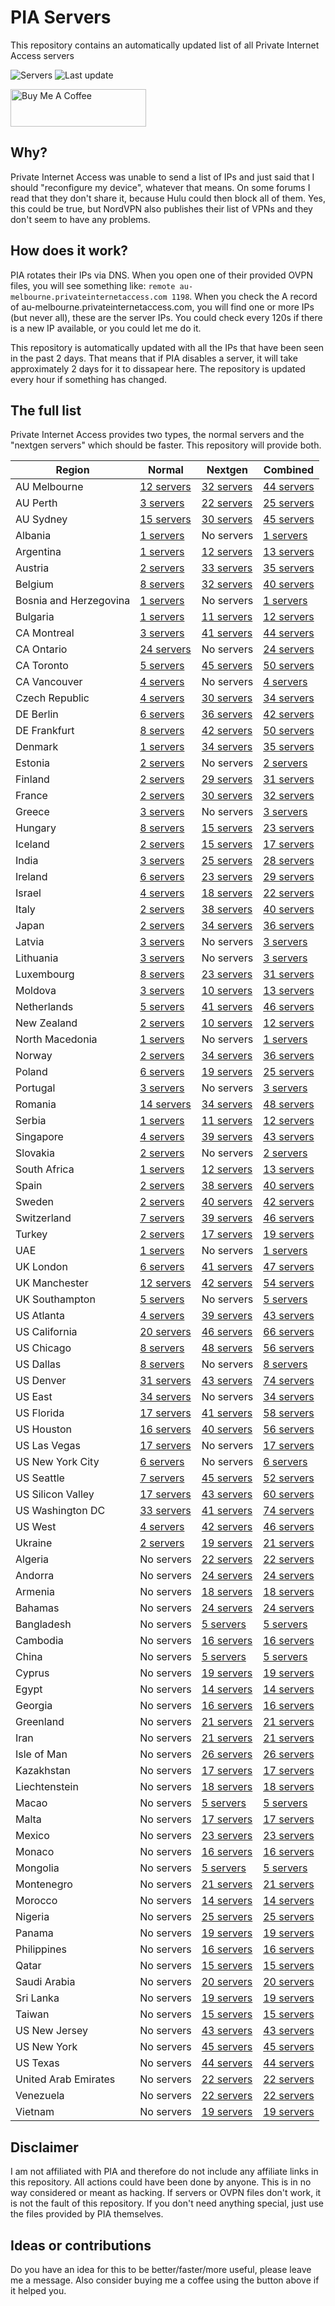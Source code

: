 # PIA Servers
This repository contains an automatically updated list of all Private Internet Access servers

![Servers](https://img.shields.io/badge/servers-2669-brightgreen) ![Last update](https://img.shields.io/badge/last%20update-2020--09--23%2018%3A05-brightgreen) 

<a href="https://www.buymeacoffee.com/Lars-" target="_blank"><img src="https://cdn.buymeacoffee.com/buttons/v2/default-orange.png" alt="Buy Me A Coffee" height="60" style="height: 60px !important;width: 217px !important;" ></a>

## Why?
Private Internet Access was unable to send a list of IPs and just said that I should "reconfigure my device", whatever that means.
On some forums I read that they don't share it, because Hulu could then block all of them. Yes, this could be true, but NordVPN also publishes their list of VPNs and they don't seem to have any problems.

## How does it work?
PIA rotates their IPs via DNS. When you open one of their provided OVPN files, you will see something like:
`remote au-melbourne.privateinternetaccess.com 1198`. When you check the A record of au-melbourne.privateinternetaccess.com, you will find one or more IPs (but never all), these are the server IPs.
You could check every 120s if there is a new IP available, or you could let me do it.

This repository is automatically updated with all the IPs that have been seen in the past 2 days. That means that if PIA disables a server, it will take approximately 2 days for it to dissapear here.
The repository is updated every hour if something has changed.

## The full list
Private Internet Access provides two types, the normal servers and the "nextgen servers" which should be faster. This repository will provide both.

Region | Normal | Nextgen | Combined
------ | ------ | ------- | --------
AU Melbourne | [12 servers](https://github.com/Lars-/PIA-servers/tree/master/normal/AU%20Melbourne) | [32 servers](https://github.com/Lars-/PIA-servers/tree/master/nextgen/AU%20Melbourne) | [44 servers](https://github.com/Lars-/PIA-servers/tree/master/combined/AU%20Melbourne)
AU Perth | [3 servers](https://github.com/Lars-/PIA-servers/tree/master/normal/AU%20Perth) | [22 servers](https://github.com/Lars-/PIA-servers/tree/master/nextgen/AU%20Perth) | [25 servers](https://github.com/Lars-/PIA-servers/tree/master/combined/AU%20Perth)
AU Sydney | [15 servers](https://github.com/Lars-/PIA-servers/tree/master/normal/AU%20Sydney) | [30 servers](https://github.com/Lars-/PIA-servers/tree/master/nextgen/AU%20Sydney) | [45 servers](https://github.com/Lars-/PIA-servers/tree/master/combined/AU%20Sydney)
Albania | [1 servers](https://github.com/Lars-/PIA-servers/tree/master/normal/Albania) | No servers | [1 servers](https://github.com/Lars-/PIA-servers/tree/master/combined/Albania)
Argentina | [1 servers](https://github.com/Lars-/PIA-servers/tree/master/normal/Argentina) | [12 servers](https://github.com/Lars-/PIA-servers/tree/master/nextgen/Argentina) | [13 servers](https://github.com/Lars-/PIA-servers/tree/master/combined/Argentina)
Austria | [2 servers](https://github.com/Lars-/PIA-servers/tree/master/normal/Austria) | [33 servers](https://github.com/Lars-/PIA-servers/tree/master/nextgen/Austria) | [35 servers](https://github.com/Lars-/PIA-servers/tree/master/combined/Austria)
Belgium | [8 servers](https://github.com/Lars-/PIA-servers/tree/master/normal/Belgium) | [32 servers](https://github.com/Lars-/PIA-servers/tree/master/nextgen/Belgium) | [40 servers](https://github.com/Lars-/PIA-servers/tree/master/combined/Belgium)
Bosnia and Herzegovina | [1 servers](https://github.com/Lars-/PIA-servers/tree/master/normal/Bosnia%20and%20Herzegovina) | No servers | [1 servers](https://github.com/Lars-/PIA-servers/tree/master/combined/Bosnia%20and%20Herzegovina)
Bulgaria | [1 servers](https://github.com/Lars-/PIA-servers/tree/master/normal/Bulgaria) | [11 servers](https://github.com/Lars-/PIA-servers/tree/master/nextgen/Bulgaria) | [12 servers](https://github.com/Lars-/PIA-servers/tree/master/combined/Bulgaria)
CA Montreal | [3 servers](https://github.com/Lars-/PIA-servers/tree/master/normal/CA%20Montreal) | [41 servers](https://github.com/Lars-/PIA-servers/tree/master/nextgen/CA%20Montreal) | [44 servers](https://github.com/Lars-/PIA-servers/tree/master/combined/CA%20Montreal)
CA Ontario | [24 servers](https://github.com/Lars-/PIA-servers/tree/master/normal/CA%20Ontario) | No servers | [24 servers](https://github.com/Lars-/PIA-servers/tree/master/combined/CA%20Ontario)
CA Toronto | [5 servers](https://github.com/Lars-/PIA-servers/tree/master/normal/CA%20Toronto) | [45 servers](https://github.com/Lars-/PIA-servers/tree/master/nextgen/CA%20Toronto) | [50 servers](https://github.com/Lars-/PIA-servers/tree/master/combined/CA%20Toronto)
CA Vancouver | [4 servers](https://github.com/Lars-/PIA-servers/tree/master/normal/CA%20Vancouver) | No servers | [4 servers](https://github.com/Lars-/PIA-servers/tree/master/combined/CA%20Vancouver)
Czech Republic | [4 servers](https://github.com/Lars-/PIA-servers/tree/master/normal/Czech%20Republic) | [30 servers](https://github.com/Lars-/PIA-servers/tree/master/nextgen/Czech%20Republic) | [34 servers](https://github.com/Lars-/PIA-servers/tree/master/combined/Czech%20Republic)
DE Berlin | [6 servers](https://github.com/Lars-/PIA-servers/tree/master/normal/DE%20Berlin) | [36 servers](https://github.com/Lars-/PIA-servers/tree/master/nextgen/DE%20Berlin) | [42 servers](https://github.com/Lars-/PIA-servers/tree/master/combined/DE%20Berlin)
DE Frankfurt | [8 servers](https://github.com/Lars-/PIA-servers/tree/master/normal/DE%20Frankfurt) | [42 servers](https://github.com/Lars-/PIA-servers/tree/master/nextgen/DE%20Frankfurt) | [50 servers](https://github.com/Lars-/PIA-servers/tree/master/combined/DE%20Frankfurt)
Denmark | [1 servers](https://github.com/Lars-/PIA-servers/tree/master/normal/Denmark) | [34 servers](https://github.com/Lars-/PIA-servers/tree/master/nextgen/Denmark) | [35 servers](https://github.com/Lars-/PIA-servers/tree/master/combined/Denmark)
Estonia | [2 servers](https://github.com/Lars-/PIA-servers/tree/master/normal/Estonia) | No servers | [2 servers](https://github.com/Lars-/PIA-servers/tree/master/combined/Estonia)
Finland | [2 servers](https://github.com/Lars-/PIA-servers/tree/master/normal/Finland) | [29 servers](https://github.com/Lars-/PIA-servers/tree/master/nextgen/Finland) | [31 servers](https://github.com/Lars-/PIA-servers/tree/master/combined/Finland)
France | [2 servers](https://github.com/Lars-/PIA-servers/tree/master/normal/France) | [30 servers](https://github.com/Lars-/PIA-servers/tree/master/nextgen/France) | [32 servers](https://github.com/Lars-/PIA-servers/tree/master/combined/France)
Greece | [3 servers](https://github.com/Lars-/PIA-servers/tree/master/normal/Greece) | No servers | [3 servers](https://github.com/Lars-/PIA-servers/tree/master/combined/Greece)
Hungary | [8 servers](https://github.com/Lars-/PIA-servers/tree/master/normal/Hungary) | [15 servers](https://github.com/Lars-/PIA-servers/tree/master/nextgen/Hungary) | [23 servers](https://github.com/Lars-/PIA-servers/tree/master/combined/Hungary)
Iceland | [2 servers](https://github.com/Lars-/PIA-servers/tree/master/normal/Iceland) | [15 servers](https://github.com/Lars-/PIA-servers/tree/master/nextgen/Iceland) | [17 servers](https://github.com/Lars-/PIA-servers/tree/master/combined/Iceland)
India | [3 servers](https://github.com/Lars-/PIA-servers/tree/master/normal/India) | [25 servers](https://github.com/Lars-/PIA-servers/tree/master/nextgen/India) | [28 servers](https://github.com/Lars-/PIA-servers/tree/master/combined/India)
Ireland | [6 servers](https://github.com/Lars-/PIA-servers/tree/master/normal/Ireland) | [23 servers](https://github.com/Lars-/PIA-servers/tree/master/nextgen/Ireland) | [29 servers](https://github.com/Lars-/PIA-servers/tree/master/combined/Ireland)
Israel | [4 servers](https://github.com/Lars-/PIA-servers/tree/master/normal/Israel) | [18 servers](https://github.com/Lars-/PIA-servers/tree/master/nextgen/Israel) | [22 servers](https://github.com/Lars-/PIA-servers/tree/master/combined/Israel)
Italy | [2 servers](https://github.com/Lars-/PIA-servers/tree/master/normal/Italy) | [38 servers](https://github.com/Lars-/PIA-servers/tree/master/nextgen/Italy) | [40 servers](https://github.com/Lars-/PIA-servers/tree/master/combined/Italy)
Japan | [2 servers](https://github.com/Lars-/PIA-servers/tree/master/normal/Japan) | [34 servers](https://github.com/Lars-/PIA-servers/tree/master/nextgen/Japan) | [36 servers](https://github.com/Lars-/PIA-servers/tree/master/combined/Japan)
Latvia | [3 servers](https://github.com/Lars-/PIA-servers/tree/master/normal/Latvia) | No servers | [3 servers](https://github.com/Lars-/PIA-servers/tree/master/combined/Latvia)
Lithuania | [3 servers](https://github.com/Lars-/PIA-servers/tree/master/normal/Lithuania) | No servers | [3 servers](https://github.com/Lars-/PIA-servers/tree/master/combined/Lithuania)
Luxembourg | [8 servers](https://github.com/Lars-/PIA-servers/tree/master/normal/Luxembourg) | [23 servers](https://github.com/Lars-/PIA-servers/tree/master/nextgen/Luxembourg) | [31 servers](https://github.com/Lars-/PIA-servers/tree/master/combined/Luxembourg)
Moldova | [3 servers](https://github.com/Lars-/PIA-servers/tree/master/normal/Moldova) | [10 servers](https://github.com/Lars-/PIA-servers/tree/master/nextgen/Moldova) | [13 servers](https://github.com/Lars-/PIA-servers/tree/master/combined/Moldova)
Netherlands | [5 servers](https://github.com/Lars-/PIA-servers/tree/master/normal/Netherlands) | [41 servers](https://github.com/Lars-/PIA-servers/tree/master/nextgen/Netherlands) | [46 servers](https://github.com/Lars-/PIA-servers/tree/master/combined/Netherlands)
New Zealand | [2 servers](https://github.com/Lars-/PIA-servers/tree/master/normal/New%20Zealand) | [10 servers](https://github.com/Lars-/PIA-servers/tree/master/nextgen/New%20Zealand) | [12 servers](https://github.com/Lars-/PIA-servers/tree/master/combined/New%20Zealand)
North Macedonia | [1 servers](https://github.com/Lars-/PIA-servers/tree/master/normal/North%20Macedonia) | No servers | [1 servers](https://github.com/Lars-/PIA-servers/tree/master/combined/North%20Macedonia)
Norway | [2 servers](https://github.com/Lars-/PIA-servers/tree/master/normal/Norway) | [34 servers](https://github.com/Lars-/PIA-servers/tree/master/nextgen/Norway) | [36 servers](https://github.com/Lars-/PIA-servers/tree/master/combined/Norway)
Poland | [6 servers](https://github.com/Lars-/PIA-servers/tree/master/normal/Poland) | [19 servers](https://github.com/Lars-/PIA-servers/tree/master/nextgen/Poland) | [25 servers](https://github.com/Lars-/PIA-servers/tree/master/combined/Poland)
Portugal | [3 servers](https://github.com/Lars-/PIA-servers/tree/master/normal/Portugal) | No servers | [3 servers](https://github.com/Lars-/PIA-servers/tree/master/combined/Portugal)
Romania | [14 servers](https://github.com/Lars-/PIA-servers/tree/master/normal/Romania) | [34 servers](https://github.com/Lars-/PIA-servers/tree/master/nextgen/Romania) | [48 servers](https://github.com/Lars-/PIA-servers/tree/master/combined/Romania)
Serbia | [1 servers](https://github.com/Lars-/PIA-servers/tree/master/normal/Serbia) | [11 servers](https://github.com/Lars-/PIA-servers/tree/master/nextgen/Serbia) | [12 servers](https://github.com/Lars-/PIA-servers/tree/master/combined/Serbia)
Singapore | [4 servers](https://github.com/Lars-/PIA-servers/tree/master/normal/Singapore) | [39 servers](https://github.com/Lars-/PIA-servers/tree/master/nextgen/Singapore) | [43 servers](https://github.com/Lars-/PIA-servers/tree/master/combined/Singapore)
Slovakia | [2 servers](https://github.com/Lars-/PIA-servers/tree/master/normal/Slovakia) | No servers | [2 servers](https://github.com/Lars-/PIA-servers/tree/master/combined/Slovakia)
South Africa | [1 servers](https://github.com/Lars-/PIA-servers/tree/master/normal/South%20Africa) | [12 servers](https://github.com/Lars-/PIA-servers/tree/master/nextgen/South%20Africa) | [13 servers](https://github.com/Lars-/PIA-servers/tree/master/combined/South%20Africa)
Spain | [2 servers](https://github.com/Lars-/PIA-servers/tree/master/normal/Spain) | [38 servers](https://github.com/Lars-/PIA-servers/tree/master/nextgen/Spain) | [40 servers](https://github.com/Lars-/PIA-servers/tree/master/combined/Spain)
Sweden | [2 servers](https://github.com/Lars-/PIA-servers/tree/master/normal/Sweden) | [40 servers](https://github.com/Lars-/PIA-servers/tree/master/nextgen/Sweden) | [42 servers](https://github.com/Lars-/PIA-servers/tree/master/combined/Sweden)
Switzerland | [7 servers](https://github.com/Lars-/PIA-servers/tree/master/normal/Switzerland) | [39 servers](https://github.com/Lars-/PIA-servers/tree/master/nextgen/Switzerland) | [46 servers](https://github.com/Lars-/PIA-servers/tree/master/combined/Switzerland)
Turkey | [2 servers](https://github.com/Lars-/PIA-servers/tree/master/normal/Turkey) | [17 servers](https://github.com/Lars-/PIA-servers/tree/master/nextgen/Turkey) | [19 servers](https://github.com/Lars-/PIA-servers/tree/master/combined/Turkey)
UAE | [1 servers](https://github.com/Lars-/PIA-servers/tree/master/normal/UAE) | No servers | [1 servers](https://github.com/Lars-/PIA-servers/tree/master/combined/UAE)
UK London | [6 servers](https://github.com/Lars-/PIA-servers/tree/master/normal/UK%20London) | [41 servers](https://github.com/Lars-/PIA-servers/tree/master/nextgen/UK%20London) | [47 servers](https://github.com/Lars-/PIA-servers/tree/master/combined/UK%20London)
UK Manchester | [12 servers](https://github.com/Lars-/PIA-servers/tree/master/normal/UK%20Manchester) | [42 servers](https://github.com/Lars-/PIA-servers/tree/master/nextgen/UK%20Manchester) | [54 servers](https://github.com/Lars-/PIA-servers/tree/master/combined/UK%20Manchester)
UK Southampton | [5 servers](https://github.com/Lars-/PIA-servers/tree/master/normal/UK%20Southampton) | No servers | [5 servers](https://github.com/Lars-/PIA-servers/tree/master/combined/UK%20Southampton)
US Atlanta | [4 servers](https://github.com/Lars-/PIA-servers/tree/master/normal/US%20Atlanta) | [39 servers](https://github.com/Lars-/PIA-servers/tree/master/nextgen/US%20Atlanta) | [43 servers](https://github.com/Lars-/PIA-servers/tree/master/combined/US%20Atlanta)
US California | [20 servers](https://github.com/Lars-/PIA-servers/tree/master/normal/US%20California) | [46 servers](https://github.com/Lars-/PIA-servers/tree/master/nextgen/US%20California) | [66 servers](https://github.com/Lars-/PIA-servers/tree/master/combined/US%20California)
US Chicago | [8 servers](https://github.com/Lars-/PIA-servers/tree/master/normal/US%20Chicago) | [48 servers](https://github.com/Lars-/PIA-servers/tree/master/nextgen/US%20Chicago) | [56 servers](https://github.com/Lars-/PIA-servers/tree/master/combined/US%20Chicago)
US Dallas | [8 servers](https://github.com/Lars-/PIA-servers/tree/master/normal/US%20Dallas) | No servers | [8 servers](https://github.com/Lars-/PIA-servers/tree/master/combined/US%20Dallas)
US Denver | [31 servers](https://github.com/Lars-/PIA-servers/tree/master/normal/US%20Denver) | [43 servers](https://github.com/Lars-/PIA-servers/tree/master/nextgen/US%20Denver) | [74 servers](https://github.com/Lars-/PIA-servers/tree/master/combined/US%20Denver)
US East | [34 servers](https://github.com/Lars-/PIA-servers/tree/master/normal/US%20East) | No servers | [34 servers](https://github.com/Lars-/PIA-servers/tree/master/combined/US%20East)
US Florida | [17 servers](https://github.com/Lars-/PIA-servers/tree/master/normal/US%20Florida) | [41 servers](https://github.com/Lars-/PIA-servers/tree/master/nextgen/US%20Florida) | [58 servers](https://github.com/Lars-/PIA-servers/tree/master/combined/US%20Florida)
US Houston | [16 servers](https://github.com/Lars-/PIA-servers/tree/master/normal/US%20Houston) | [40 servers](https://github.com/Lars-/PIA-servers/tree/master/nextgen/US%20Houston) | [56 servers](https://github.com/Lars-/PIA-servers/tree/master/combined/US%20Houston)
US Las Vegas | [17 servers](https://github.com/Lars-/PIA-servers/tree/master/normal/US%20Las%20Vegas) | No servers | [17 servers](https://github.com/Lars-/PIA-servers/tree/master/combined/US%20Las%20Vegas)
US New York City | [6 servers](https://github.com/Lars-/PIA-servers/tree/master/normal/US%20New%20York%20City) | No servers | [6 servers](https://github.com/Lars-/PIA-servers/tree/master/combined/US%20New%20York%20City)
US Seattle | [7 servers](https://github.com/Lars-/PIA-servers/tree/master/normal/US%20Seattle) | [45 servers](https://github.com/Lars-/PIA-servers/tree/master/nextgen/US%20Seattle) | [52 servers](https://github.com/Lars-/PIA-servers/tree/master/combined/US%20Seattle)
US Silicon Valley | [17 servers](https://github.com/Lars-/PIA-servers/tree/master/normal/US%20Silicon%20Valley) | [43 servers](https://github.com/Lars-/PIA-servers/tree/master/nextgen/US%20Silicon%20Valley) | [60 servers](https://github.com/Lars-/PIA-servers/tree/master/combined/US%20Silicon%20Valley)
US Washington DC | [33 servers](https://github.com/Lars-/PIA-servers/tree/master/normal/US%20Washington%20DC) | [41 servers](https://github.com/Lars-/PIA-servers/tree/master/nextgen/US%20Washington%20DC) | [74 servers](https://github.com/Lars-/PIA-servers/tree/master/combined/US%20Washington%20DC)
US West | [4 servers](https://github.com/Lars-/PIA-servers/tree/master/normal/US%20West) | [42 servers](https://github.com/Lars-/PIA-servers/tree/master/nextgen/US%20West) | [46 servers](https://github.com/Lars-/PIA-servers/tree/master/combined/US%20West)
Ukraine | [2 servers](https://github.com/Lars-/PIA-servers/tree/master/normal/Ukraine) | [19 servers](https://github.com/Lars-/PIA-servers/tree/master/nextgen/Ukraine) | [21 servers](https://github.com/Lars-/PIA-servers/tree/master/combined/Ukraine)
Algeria | No servers | [22 servers](https://github.com/Lars-/PIA-servers/tree/master/nextgen/Algeria) | [22 servers](https://github.com/Lars-/PIA-servers/tree/master/combined/Algeria)
Andorra | No servers | [24 servers](https://github.com/Lars-/PIA-servers/tree/master/nextgen/Andorra) | [24 servers](https://github.com/Lars-/PIA-servers/tree/master/combined/Andorra)
Armenia | No servers | [18 servers](https://github.com/Lars-/PIA-servers/tree/master/nextgen/Armenia) | [18 servers](https://github.com/Lars-/PIA-servers/tree/master/combined/Armenia)
Bahamas | No servers | [24 servers](https://github.com/Lars-/PIA-servers/tree/master/nextgen/Bahamas) | [24 servers](https://github.com/Lars-/PIA-servers/tree/master/combined/Bahamas)
Bangladesh | No servers | [5 servers](https://github.com/Lars-/PIA-servers/tree/master/nextgen/Bangladesh) | [5 servers](https://github.com/Lars-/PIA-servers/tree/master/combined/Bangladesh)
Cambodia | No servers | [16 servers](https://github.com/Lars-/PIA-servers/tree/master/nextgen/Cambodia) | [16 servers](https://github.com/Lars-/PIA-servers/tree/master/combined/Cambodia)
China | No servers | [5 servers](https://github.com/Lars-/PIA-servers/tree/master/nextgen/China) | [5 servers](https://github.com/Lars-/PIA-servers/tree/master/combined/China)
Cyprus | No servers | [19 servers](https://github.com/Lars-/PIA-servers/tree/master/nextgen/Cyprus) | [19 servers](https://github.com/Lars-/PIA-servers/tree/master/combined/Cyprus)
Egypt | No servers | [14 servers](https://github.com/Lars-/PIA-servers/tree/master/nextgen/Egypt) | [14 servers](https://github.com/Lars-/PIA-servers/tree/master/combined/Egypt)
Georgia | No servers | [16 servers](https://github.com/Lars-/PIA-servers/tree/master/nextgen/Georgia) | [16 servers](https://github.com/Lars-/PIA-servers/tree/master/combined/Georgia)
Greenland | No servers | [21 servers](https://github.com/Lars-/PIA-servers/tree/master/nextgen/Greenland) | [21 servers](https://github.com/Lars-/PIA-servers/tree/master/combined/Greenland)
Iran | No servers | [21 servers](https://github.com/Lars-/PIA-servers/tree/master/nextgen/Iran) | [21 servers](https://github.com/Lars-/PIA-servers/tree/master/combined/Iran)
Isle of Man | No servers | [26 servers](https://github.com/Lars-/PIA-servers/tree/master/nextgen/Isle%20of%20Man) | [26 servers](https://github.com/Lars-/PIA-servers/tree/master/combined/Isle%20of%20Man)
Kazakhstan | No servers | [17 servers](https://github.com/Lars-/PIA-servers/tree/master/nextgen/Kazakhstan) | [17 servers](https://github.com/Lars-/PIA-servers/tree/master/combined/Kazakhstan)
Liechtenstein | No servers | [18 servers](https://github.com/Lars-/PIA-servers/tree/master/nextgen/Liechtenstein) | [18 servers](https://github.com/Lars-/PIA-servers/tree/master/combined/Liechtenstein)
Macao | No servers | [5 servers](https://github.com/Lars-/PIA-servers/tree/master/nextgen/Macao) | [5 servers](https://github.com/Lars-/PIA-servers/tree/master/combined/Macao)
Malta | No servers | [17 servers](https://github.com/Lars-/PIA-servers/tree/master/nextgen/Malta) | [17 servers](https://github.com/Lars-/PIA-servers/tree/master/combined/Malta)
Mexico | No servers | [23 servers](https://github.com/Lars-/PIA-servers/tree/master/nextgen/Mexico) | [23 servers](https://github.com/Lars-/PIA-servers/tree/master/combined/Mexico)
Monaco | No servers | [16 servers](https://github.com/Lars-/PIA-servers/tree/master/nextgen/Monaco) | [16 servers](https://github.com/Lars-/PIA-servers/tree/master/combined/Monaco)
Mongolia | No servers | [5 servers](https://github.com/Lars-/PIA-servers/tree/master/nextgen/Mongolia) | [5 servers](https://github.com/Lars-/PIA-servers/tree/master/combined/Mongolia)
Montenegro | No servers | [21 servers](https://github.com/Lars-/PIA-servers/tree/master/nextgen/Montenegro) | [21 servers](https://github.com/Lars-/PIA-servers/tree/master/combined/Montenegro)
Morocco | No servers | [14 servers](https://github.com/Lars-/PIA-servers/tree/master/nextgen/Morocco) | [14 servers](https://github.com/Lars-/PIA-servers/tree/master/combined/Morocco)
Nigeria | No servers | [25 servers](https://github.com/Lars-/PIA-servers/tree/master/nextgen/Nigeria) | [25 servers](https://github.com/Lars-/PIA-servers/tree/master/combined/Nigeria)
Panama | No servers | [19 servers](https://github.com/Lars-/PIA-servers/tree/master/nextgen/Panama) | [19 servers](https://github.com/Lars-/PIA-servers/tree/master/combined/Panama)
Philippines | No servers | [16 servers](https://github.com/Lars-/PIA-servers/tree/master/nextgen/Philippines) | [16 servers](https://github.com/Lars-/PIA-servers/tree/master/combined/Philippines)
Qatar | No servers | [15 servers](https://github.com/Lars-/PIA-servers/tree/master/nextgen/Qatar) | [15 servers](https://github.com/Lars-/PIA-servers/tree/master/combined/Qatar)
Saudi Arabia | No servers | [20 servers](https://github.com/Lars-/PIA-servers/tree/master/nextgen/Saudi%20Arabia) | [20 servers](https://github.com/Lars-/PIA-servers/tree/master/combined/Saudi%20Arabia)
Sri Lanka | No servers | [19 servers](https://github.com/Lars-/PIA-servers/tree/master/nextgen/Sri%20Lanka) | [19 servers](https://github.com/Lars-/PIA-servers/tree/master/combined/Sri%20Lanka)
Taiwan | No servers | [15 servers](https://github.com/Lars-/PIA-servers/tree/master/nextgen/Taiwan) | [15 servers](https://github.com/Lars-/PIA-servers/tree/master/combined/Taiwan)
US New Jersey | No servers | [43 servers](https://github.com/Lars-/PIA-servers/tree/master/nextgen/US%20New%20Jersey) | [43 servers](https://github.com/Lars-/PIA-servers/tree/master/combined/US%20New%20Jersey)
US New York | No servers | [45 servers](https://github.com/Lars-/PIA-servers/tree/master/nextgen/US%20New%20York) | [45 servers](https://github.com/Lars-/PIA-servers/tree/master/combined/US%20New%20York)
US Texas | No servers | [44 servers](https://github.com/Lars-/PIA-servers/tree/master/nextgen/US%20Texas) | [44 servers](https://github.com/Lars-/PIA-servers/tree/master/combined/US%20Texas)
United Arab Emirates | No servers | [22 servers](https://github.com/Lars-/PIA-servers/tree/master/nextgen/United%20Arab%20Emirates) | [22 servers](https://github.com/Lars-/PIA-servers/tree/master/combined/United%20Arab%20Emirates)
Venezuela | No servers | [22 servers](https://github.com/Lars-/PIA-servers/tree/master/nextgen/Venezuela) | [22 servers](https://github.com/Lars-/PIA-servers/tree/master/combined/Venezuela)
Vietnam | No servers | [19 servers](https://github.com/Lars-/PIA-servers/tree/master/nextgen/Vietnam) | [19 servers](https://github.com/Lars-/PIA-servers/tree/master/combined/Vietnam)


## Disclaimer
I am not affiliated with PIA and therefore do not include any affiliate links in this repository. 
All actions could have been done by anyone. This is in no way considered or meant as hacking. 
If servers or OVPN files don't work, it is not the fault of this repository. If you don't need anything special, just use the files provided by PIA themselves.

## Ideas or contributions
Do you have an idea for this to be better/faster/more useful, please leave me a message. Also consider buying me a coffee using the button above if it helped you.